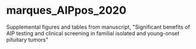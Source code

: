 # marques_AIPpos_2020
Supplemental figures and tables from manuscript, "Significant benefits of AIP testing and clinical screening in familial isolated and young-onset pituitary tumors"
